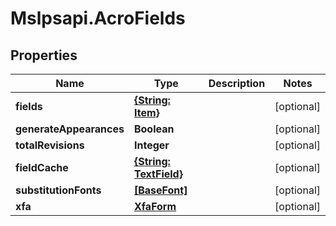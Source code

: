 # Mslpsapi.AcroFields

## Properties
Name | Type | Description | Notes
------------ | ------------- | ------------- | -------------
**fields** | [**{String: Item}**](Item.md) |  | [optional] 
**generateAppearances** | **Boolean** |  | [optional] 
**totalRevisions** | **Integer** |  | [optional] 
**fieldCache** | [**{String: TextField}**](TextField.md) |  | [optional] 
**substitutionFonts** | [**[BaseFont]**](BaseFont.md) |  | [optional] 
**xfa** | [**XfaForm**](XfaForm.md) |  | [optional] 


